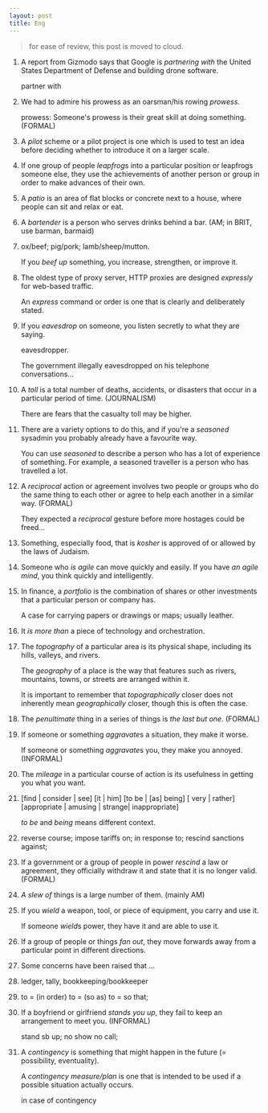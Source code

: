 ```yaml
---
layout: post
title: Eng
---
```


>for ease of review, this post is moved to cloud.

1. A report from Gizmodo says that Google is *partnering with* the United States Department of Defense and building drone software.

   partner with
2. We had to admire his prowess as an oarsman/his rowing *prowess*.

   prowess: Someone's prowess is their great skill at doing something. (FORMAL)
3. A *pilot* scheme or a pilot project is one which is used to test an idea before deciding whether to introduce it on a larger scale.
4. If one group of people *leapfrog*s into a particular position or leapfrogs someone else, they use the achievements of another person or group in order to make advances of their own.
5. A *patio* is an area of flat blocks or concrete next to a house, where people can sit and relax or eat.
6. A *bartender* is a person who serves drinks behind a bar. (AM; in BRIT, use barman, barmaid)
7. ox/beef; pig/pork; lamb/sheep/mutton.

   If you *beef up* something, you increase, strengthen, or improve it.
8. The oldest type of proxy server, HTTP proxies are designed *expressly* for web-based traffic.

   An *express* command or order is one that is clearly and deliberately stated.
9. If you *eavesdrop* on someone, you listen secretly to what they are saying.

   eavesdropper.

   The government illegally eavesdropped on his telephone conversations...
1. A *toll* is a total number of deaths, accidents, or disasters that occur in a particular period of time. (JOURNALISM)

   There are fears that the casualty toll may be higher.
2. There are a variety options to do this, and if you're a *seasoned* sysadmin you probably already have a favourite way.

   You can use *seasoned* to describe a person who has a lot of experience of something. For example, a seasoned traveller is a person who has travelled a lot.
3. A *reciprocal* action or agreement involves two people or groups who do the same thing to each other or agree to help each another in a similar way. (FORMAL)

   They expected a *reciprocal* gesture before more hostages could be freed...
4. Something, especially food, that is *kosher* is approved of or allowed by the laws of Judaism.

5. Someone who *is agile* can move quickly and easily. If you have *an agile mind*, you think quickly and intelligently.
6. In finance, a *portfolio* is the combination of shares or other investments that a particular person or company has.

   A case for carrying papers or drawings or maps; usually leather.
7. It *is more than* a piece of technology and orchestration.
8. The *topography* of a particular area is its physical shape, including its hills, valleys, and rivers.

   The *geography* of a place is the way that features such as rivers, mountains, towns, or streets are arranged within it.

   It is important to remember that *topographically* closer does not inherently mean *geographically* closer, though this is often the case.
9. The *penultimate* thing in a series of things is *the last but one*. (FORMAL)
1. If someone or something *aggravate*s a situation, they make it worse.

   If someone or something *aggravate*s you, they make you annoyed. (INFORMAL)
2. The *mileage* in a particular course of action is its usefulness in getting you what you want.
3. [find \| consider \| see] [it \| him] [to be \| [as] being] [ very \| rather] [appropriate \| amusing \| strange| inappropriate]

   *to be* and *being* means different context.
4. reverse course; impose tariffs on; in response to; rescind sanctions against;
5. If a government or a group of people in power *rescind* a law or agreement, they officially withdraw it and state that it is no longer valid. (FORMAL)
6. *A slew of* things is a large number of them. (mainly AM)
7. If you *wield* a weapon, tool, or piece of equipment, you carry and use it.

   If someone *wield*s power, they have it and are able to use it.
8. If a group of people or things *fan out*, they move forwards away from a particular point in different directions.
9. Some concerns have been raised that ...
1. ledger, tally, bookkeeping/bookkeeper
2. to = (in order) to = (so as) to = so that;
3. If a boyfriend or girlfriend *stands you up*, they fail to keep an arrangement to meet you. (INFORMAL)

   stand sb up; no show no call;
4. A *contingency* is something that might happen in the future (= possibility, eventuality).

   A *contingency measure/plan* is one that is intended to be used if a possible situation actually occurs.

   in case of contingency
